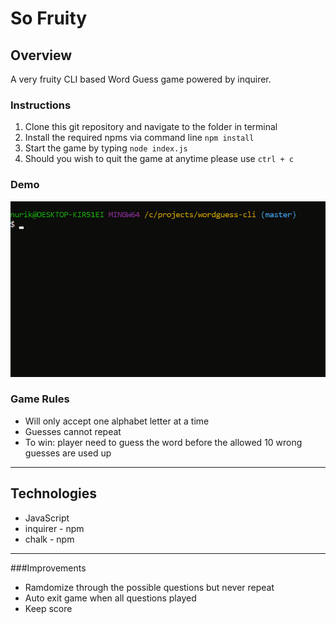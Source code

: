 # So Fruity

## Overview

A very fruity CLI based Word Guess game powered by inquirer.

### Instructions

  1. Clone this git repository and navigate to the folder in terminal
  2. Install the required npms via command line `npm install`
  3. Start the game by typing `node index.js`
  4. Should you wish to quit the game at anytime please use `ctrl + c`

### Demo
   ![how-this-works](https://github.com/Kinla/WordGuess-Cli/blob/master/assets/game.gif)

### Game Rules
  * Will only accept one alphabet letter at a time
  * Guesses cannot repeat
  * To win: player need to guess the word before the allowed 10 wrong guesses are used up

- - -

## Technologies

  * JavaScript
  * inquirer - npm
  * chalk - npm

- - -  

###Improvements

  * Ramdomize through the possible questions but never repeat
  * Auto exit game when all questions played
  * Keep score
